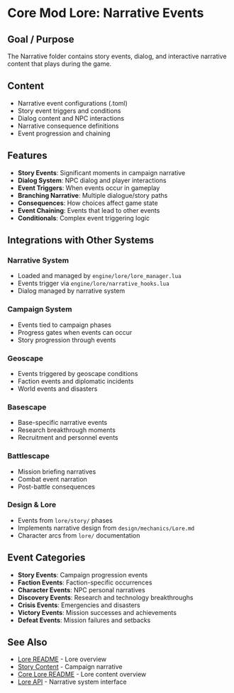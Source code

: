 # Core Mod Lore: Narrative Events

## Goal / Purpose

The Narrative folder contains story events, dialog, and interactive narrative content that plays during the game.

## Content

- Narrative event configurations (.toml)
- Story event triggers and conditions
- Dialog content and NPC interactions
- Narrative consequence definitions
- Event progression and chaining

## Features

- **Story Events**: Significant moments in campaign narrative
- **Dialog System**: NPC dialog and player interactions
- **Event Triggers**: When events occur in gameplay
- **Branching Narrative**: Multiple dialogue/story paths
- **Consequences**: How choices affect game state
- **Event Chaining**: Events that lead to other events
- **Conditionals**: Complex event triggering logic

## Integrations with Other Systems

### Narrative System
- Loaded and managed by `engine/lore/lore_manager.lua`
- Events trigger via `engine/lore/narrative_hooks.lua`
- Dialog managed by narrative system

### Campaign System
- Events tied to campaign phases
- Progress gates when events can occur
- Story progression through events

### Geoscape
- Events triggered by geoscape conditions
- Faction events and diplomatic incidents
- World events and disasters

### Basescape
- Base-specific narrative events
- Research breakthrough moments
- Recruitment and personnel events

### Battlescape
- Mission briefing narratives
- Combat event narration
- Post-battle consequences

### Design & Lore
- Events from `lore/story/` phases
- Implements narrative design from `design/mechanics/Lore.md`
- Character arcs from `lore/` documentation

## Event Categories

- **Story Events**: Campaign progression events
- **Faction Events**: Faction-specific occurrences
- **Character Events**: NPC personal narratives
- **Discovery Events**: Research and technology breakthroughs
- **Crisis Events**: Emergencies and disasters
- **Victory Events**: Mission successes and achievements
- **Defeat Events**: Mission failures and setbacks

## See Also

- [Lore README](../../../lore/README.md) - Lore overview
- [Story Content](../../../lore/story/README.md) - Campaign narrative
- [Core Lore README](../README.md) - Lore content overview
- [Lore API](../../../api/LORE.md) - Narrative system interface
